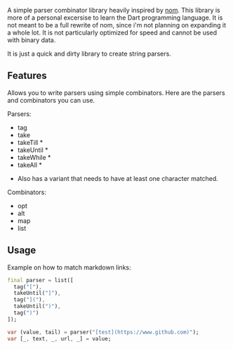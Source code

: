 <!-- 
This README describes the package. If you publish this package to pub.dev,
this README's contents appear on the landing page for your package.

For information about how to write a good package README, see the guide for
[writing package pages](https://dart.dev/guides/libraries/writing-package-pages). 

For general information about developing packages, see the Dart guide for
[creating packages](https://dart.dev/guides/libraries/create-library-packages)
and the Flutter guide for
[developing packages and plugins](https://flutter.dev/developing-packages). 
-->

A simple parser combinator library heavily inspired by 
[nom](https://github.com/rust-bakery/nom).
This library is more of a personal excersise to learn the Dart
programming language. It is not meant to be a full
rewrite of nom, since i'm not planning on expanding it a whole
lot. It is not particularly optimized for speed and cannot be
used with binary data.

It is just a quick and dirty library to create string parsers.

## Features
Allows you to write parsers using simple combinators.
Here are the parsers and combinators you can use.

Parsers:
- tag
- take
- takeTill *
- takeUntil *
- takeWhile *
- takeAll *

* Also has a variant that needs to have at least one character matched.

Combinators:
- opt
- alt
- map
- list

## Usage

Example on how to match markdown links:

```dart
final parser = list([
  tag("["),
  takeUntil("]"),
  tag("]("),
  takeUntil(")"),
  tag(")")
]);

var (value, tail) = parser("[test](https://www.github.com)");
var [_, text, _, url, _] = value;
```
